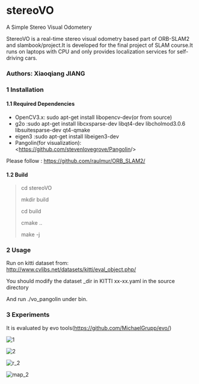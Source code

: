 # stereoVO
A Simple Stereo Visual Odometery


StereoVO is a real-time stereo visual odometry based part of ORB-SLAM2 and slambook/project.It is developed for the final project of SLAM course.It runs on laptops with CPU and only provides localization services for self-driving cars.

### Authors: Xiaoqiang JIANG

### 1 Installation

#### 1.1 Required Dependencies

- OpenCV3.x:  sudo apt-get install libopencv-dev(or from source)
- g2o  :sudo apt-get install libcxsparse-dev libqt4-dev libcholmod3.0.6 libsuitesparse-dev qt4-qmake
- eigen3  :sudo apt-get install libeigen3-dev
- Pangolin(for visualization): <<https://github.com/stevenlovegrove/Pangolin>/>

Please follow  :   <https://github.com/raulmur/ORB_SLAM2/>

#### 1.2 Build

> cd stereoVO
>
> mkdir build
>
> cd build 
>
> cmake ..
>
> make -j



### 2 Usage

Run on kitti dataset from:  <http://www.cvlibs.net/datasets/kitti/eval_object.php/>

You should modify the dataset _dir in KITTI xx-xx.yaml in the source directory

And run ./vo_pangolin under bin.

### 3 Experiments

It is evaluated by evo tools(<https://github.com/MichaelGrupp/evo/>)

![1](C:\Users\Administrator\Desktop\SLAM作业\大作业\stereoVO_data\1.png )





![2](C:\Users\Administrator\Desktop\SLAM作业\大作业\stereoVO_data\2.png)



![r_2](C:\Users\Administrator\Desktop\SLAM作业\大作业\stereo_VO\station_tests\r_2.png)

![map_2](C:\Users\Administrator\Desktop\SLAM作业\大作业\stereo_VO\station_tests\map_2.png)
